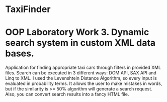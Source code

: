 # TaxiFinder
# OOP Laboratory Work 3. Dynamic search system in custom XML data bases.

Application for finding appropriate taxi cars through filters in provided XML files.
Search can be executed in 3 different ways: DOM API, SAX API and Linq to XML.
I used the Levenshtein Distance Algorithm, so every input is evaluated in probability terms.
It allows the user to make mistakes in words, but if the similarity is >= 50% algorithm will generate a search request.
Also, you can convert search results into a fancy HTML file.